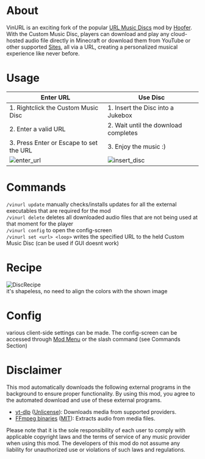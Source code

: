 # About

VinURL is an exciting fork of the popular [URL Music Discs](https://modrinth.com/mod/url-music-discs) mod by [Hoofer](https://github.com/HooferDevelops). 
With the Custom Music Disc, players can download and play any cloud-hosted audio file directly in Minecraft or download
them from YouTube or other supported [Sites](https://github.com/yt-dlp/yt-dlp/blob/master/supportedsites.md), all via a URL, creating a personalized musical experience like never before.

# Usage

| **Enter URL**                                                                                  | **Use Disc**                                                                                       |
|------------------------------------------------------------------------------------------------|----------------------------------------------------------------------------------------------------|
| 1. Rightclick the Custom Music Disc                                                            | 1. Insert the Disc into a Jukebox                                                                  |
| 2. Enter a valid URL                                                                           | 2. Wait until the download completes                                                               |
| 3. Press Enter or Escape to set the URL                                                        | 3. Enjoy the music :)                                                                              |
| ![enter_url](https://github.com/Plompi/VinURL/blob/master/docs/.assets/enter_url.gif?raw=true) | ![insert_disc](https://github.com/Plompi/VinURL/blob/master/docs/.assets/insert_disc.gif?raw=true) |


# Commands

`/vinurl update` manually checks/installs updates for all the external executables that are required for the mod \
`/vinurl delete` deletes all downloaded audio files that are not being used at that moment for the player\
`/vinurl config` to open the config-screen \
`/vinurl set <url> <loop>` writes the specified URL to the held Custom Music Disc (can be used if GUI doesnt work)

# Recipe

![DiscRecipe](https://cdn.modrinth.com/data/cached_images/92d30d4bd4cc1aa6a1294d50d2a0127b568380b5.png) \
it's shapeless, no need to align the colors with the shown image

# Config

various client-side settings can be made. The config-screen can be accessed through [Mod Menu](https://modrinth.com/mod/modmenu) or the slash command (see
Commands Section)

# Disclaimer

This mod automatically downloads the following external programs in the background to ensure proper functionality. By using this mod, you agree to the automated download and use of these external programs.

- [yt-dlp](https://github.com/yt-dlp/yt-dlp) ([Unlicense](https://github.com/yt-dlp/yt-dlp/blob/master/LICENSE)): Downloads media from supported providers.
- [FFmpeg binaries](https://github.com/Tyrrrz/FFmpegBin) ([MIT](https://github.com/Tyrrrz/FFmpegBin/blob/master/license.txt)): Extracts audio from media files.

Please note that it is the sole responsibility of each user to comply with applicable copyright laws and the terms of service of any music provider when using this mod. The developers of this mod do not assume any liability for unauthorized use or violations of such laws and regulations.